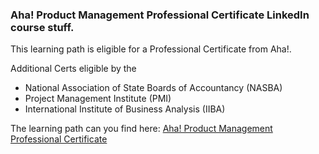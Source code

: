 ### Aha! Product Management Professional Certificate LinkedIn course stuff.

This learning path is eligible for a Professional Certificate from Aha!.


Additional Certs eligible by the 
 - National Association of State Boards of Accountancy (NASBA) 
 - Project Management Institute (PMI)
 - International Institute of Business Analysis (IIBA)


The learning path can you find here:
[Aha! Product Management Professional Certificate](https://www.linkedin.com/learning/paths/aha-product-management-professional-certificate)





